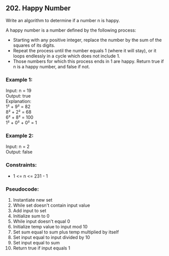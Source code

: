 ## 202. Happy Number
Write an algorithm to determine if a number n is happy.

A happy number is a number defined by the following process:

- Starting with any positive integer, replace the number by the sum of the squares of its digits.
- Repeat the process until the number equals 1 (where it will stay), or it loops endlessly in a cycle which does not include 1.
- Those numbers for which this process ends in 1 are happy.
Return true if n is a happy number, and false if not.

### Example 1:
Input: n = 19\
Output: true\
Explanation:\
1&#178; + 9&#178; = 82\
8&#178; + 2&#178; = 68\
6&#178; + 8&#178; = 100\
1&#178; + 0&#178; + 0&#178; = 1

### Example 2:
Input: n = 2\
Output: false

### Constraints:
- 1 <= n <= 231 - 1

### Pseudocode:
1. Instantiate new set
2. While set doesn't contain input value
3. Add input to set
4. Initialize sum to 0
5. While input doesn't equal 0
6. Initialize temp value to input mod 10
7. Set sum equal to sum plus temp multiplied by itself
8. Set input equal to input divided by 10
9. Set input equal to sum
10. Return true if input equals 1